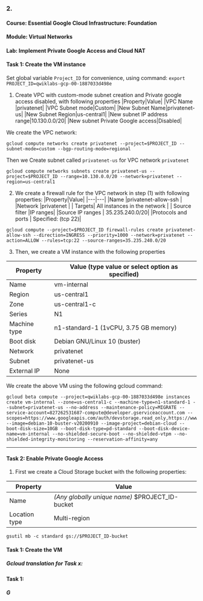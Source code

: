 ### 2. 
#### Course: Essential Google Cloud Infrastructure: Foundation
#### Module: Virtual Networks
#### Lab: Implement Private Google Access and Cloud NAT

#### Task 1: Create the VM instance

Set global variable `Project_ID` for convenience, using command: `export PROJECT_ID=qwiklabs-gcp-00-1887033d498e`

1. Create VPC with custom-mode subnet creation and Private google access disabled, with following properties
|Property|Value|
|VPC Name |privatenet|
|VPC Subnet mode|Custom|
|New Subnet Name|privatenet-us|
|New Subnet Region|us-central1|
|New subnet IP address range|10.130.0.0/20|
|New subnet Private Google access|Disabled|

We create the VPC network:
```
gcloud compute networks create privatenet --project=$PROJECT_ID --subnet-mode=custom --bgp-routing-mode=regional
```
Then we Create subnet called `privatenet-us` for VPC network `privatenet`
```
gcloud compute networks subnets create privatenet-us --project=$PROJECT_ID --range=10.130.0.0/20 --network=privatenet --region=us-central1
```

2. We create a firewall rule for the VPC network in step (1) with following properties:
|Property|Value|
|---|---|
|Name |privatenet-allow-ssh |
|Network |privatenet |
| Targets|	All instances in the network |
| Source filter	|IP ranges|
|Source IP ranges	 | 35.235.240.0/20|
|Protocols and ports | Specified: (tcp 22)|

```
gcloud compute --project=$PROJECT_ID firewall-rules create privatenet-allow-ssh --direction=INGRESS --priority=1000 --network=privatenet --action=ALLOW --rules=tcp:22 --source-ranges=35.235.240.0/20
```


3. Then, we create a VM instance with the following properties

|Property|	Value (type value or select option as specified)|
|---|---|
|Name	|vm-internal|
|Region|	us-central1|
|Zone|	us-central1-c|
|Series|	N1|
|Machine type|	n1-standard-1 (1vCPU, 3.75 GB memory)|
|Boot disk|	Debian GNU/Linux 10 (buster)|
|Network|privatenet|
|Subnet|privatenet-us|
|External IP|None|

We create the above VM using the following gcloud command:
```
gcloud beta compute --project=qwiklabs-gcp-00-1887033d498e instances create vm-internal --zone=us-central1-c --machine-type=n1-standard-1 --subnet=privatenet-us --no-address --maintenance-policy=MIGRATE --service-account=827262531687-compute@developer.gserviceaccount.com --scopes=https://www.googleapis.com/auth/devstorage.read_only,https://www.googleapis.com/auth/logging.write,https://www.googleapis.com/auth/monitoring.write,https://www.googleapis.com/auth/servicecontrol,https://www.googleapis.com/auth/service.management.readonly,https://www.googleapis.com/auth/trace.append --image=debian-10-buster-v20200910 --image-project=debian-cloud --boot-disk-size=10GB --boot-disk-type=pd-standard --boot-disk-device-name=vm-internal --no-shielded-secure-boot --no-shielded-vtpm --no-shielded-integrity-monitoring --reservation-affinity=any
```

****




#### Task 2: Enable Private Google Access

1. First we create a Cloud Storage bucket with the following properties:

|Property|Value|
|---|---|
|Name|*(Any globally unique name)* $PROJECT_ID-bucket|
|Location type|Multi-region|
```
gsutil mb -c standard gs://$PROJECT_ID-bucket
```


#### Task 1: Create the VM 

##### Gcloud translation for Task x:

#### Task 1: 

##### G
